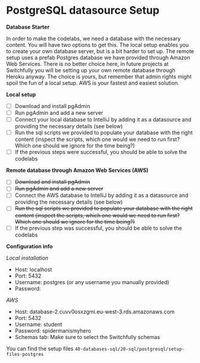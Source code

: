 # PostgreSQL datasource Setup

**Database Starter**

In order to make the codelabs, we need a database with the necessary content. You will have two options to get this. The local setup enables you to create your own database server, but is a bit harder to set up. The remote setup 
uses a prefab Postgres database we have provided through Amazon Web Services. There is no better choice here, in future projects at Switchfully you will be setting up your own remote database through Heroku anyway. The choice is yours, but
remember that admin rights might spoil the fun of a local setup. AWS is your fastest and easiest solution.

**Local setup**
- [ ] Download and install pgAdmin
- [ ] Run pgAdmin and add a new server
- [ ] Connect your local database to IntelliJ by adding it as a datasource and providing the necessary details (see below)
- [ ] Run the sql scripts we provided to populate your database with the right content (inspect the scripts, which one would we need to run first? Which one should we ignore for the time being?)
- [ ] If the previous steps were successful, you should be able to solve the codelabs

**Remote database through Amazon Web Services (AWS)**
- [ ] ~~Download and install pgAdmin~~
- [ ] ~~Run pgAdmin and add a new server~~
- [ ] Connect the AWS database to IntelliJ by adding it as a datasource and providing the necessary details (see below)
- [ ] ~~Run the sql scripts we provided to populate your database with the right content (inspect the scripts, which one would we need to run first? Which one should we ignore for the time being?)~~
- [ ] If the previous step was successful, you should be able to solve the codelabs

**Configuration info**

*Local installation*
- Host: localhost
- Port: 5432
- Username: postgres (or any username you manually provided)
- Password: <yourownpassword>

*AWS*

- Host: database-2.cuvv0osxzgmi.eu-west-3.rds.amazonaws.com
- Port: 5432
- Username: student
- Password: spidermanismyhero
- Schemas tab: Make sure to select the Switchfully schemas

You can find the setup files `40-databases-sql/20-sql/postgresql/setup-files-postgres`

